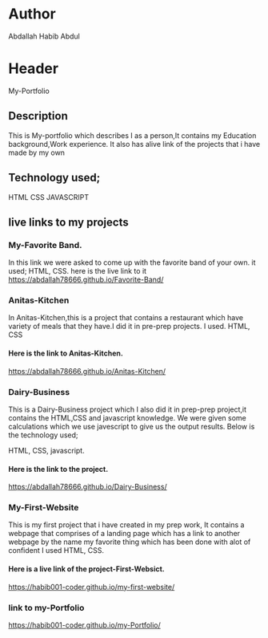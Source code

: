 # Author
Abdallah Habib Abdul

# Header
My-Portfolio
## Description
This is My-portfolio which describes I as a person,It contains my Education background,Work experience.
It also has alive link of the projects that i have made by my own
## Technology used;
HTML
CSS
JAVASCRIPT
## live links to my projects
### My-Favorite Band.
In this link we were asked to come up with the favorite band of your own.
it used;
HTML,
CSS.
here is the live link to it https://abdallah78666.github.io/Favorite-Band/
### Anitas-Kitchen
In Anitas-Kitchen,this is a project that contains a restaurant which have variety of meals that they have.I did it in pre-prep projects.
I used.
HTML,
CSS
#### Here is the link to Anitas-Kitchen.
https://abdallah78666.github.io/Anitas-Kitchen/
### Dairy-Business
This is a Dairy-Business project which I also did it in prep-prep project,it contains the HTML,CSS and javascript knowledge.
We were given some calculations which we use javescript to give us the output results.
Below is the technology used;</p>
HTML,
CSS,
javascript.
#### Here is the link to the project.
https://abdallah78666.github.io/Dairy-Business/
### My-First-Website
This is my first project that i have created in my prep work,
It contains a webpage that comprises of a landing page which has a link to another webpage by the name my favorite thing which has been done with alot of confident
I used
HTML,
CSS.
#### Here is a live link of the project-First-Websict.
https://habib001-coder.github.io/my-first-website/
### link to my-Portfolio
https://habib001-coder.github.io/my-Portfolio/

